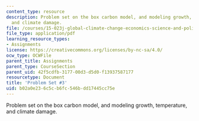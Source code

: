 ```yaml
---
content_type: resource
description: Problem set on the box carbon model, and modeling growth, temperature,
  and climate damage.
file: /courses/15-023j-global-climate-change-economics-science-and-policy-spring-2008/b02a0e236c5cb6fc546bdd17445cc75e_assn3.pdf
file_type: application/pdf
learning_resource_types:
- Assignments
license: https://creativecommons.org/licenses/by-nc-sa/4.0/
ocw_type: OCWFile
parent_title: Assignments
parent_type: CourseSection
parent_uid: 42f5cdfb-3177-00d3-d5d0-f13937587177
resourcetype: Document
title: 'Problem Set #3'
uid: b02a0e23-6c5c-b6fc-546b-dd17445cc75e
---
```

Problem set on the box carbon model, and modeling growth, temperature, and climate damage.